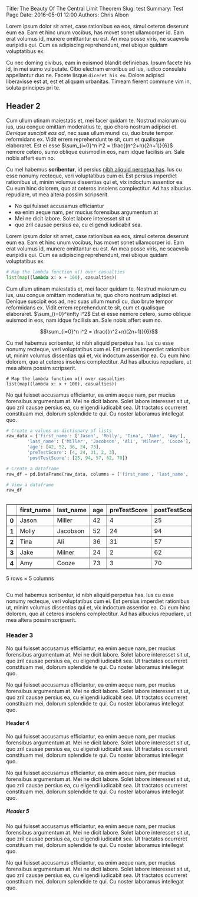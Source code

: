 Title: The Beauty Of The Central Limit Theorem
Slug: test
Summary: Test Page
Date: 2016-05-01 12:00
Authors: Chris Albon

Lorem ipsum dolor sit amet, case rationibus ea eos, simul ceteros deserunt eum ea. Eam et hinc unum vocibus, has movet sonet ullamcorper id. Eam erat volumus id, munere omittantur eu est. An mea posse viris, ne scaevola euripidis qui. Cum ea adipiscing reprehendunt, mei ubique quidam voluptatibus ex.

Cu nec doming civibus, eam in euismod blandit definiebas. Ipsum facete his id, in mei sumo vulputate. Cibo electram erroribus ad ius, iudico consulatu appellantur duo ne. Facete iisque `diceret his eu`. Dolore adipisci liberavisse est at, est et aliquam urbanitas. Timeam fierent commune vim in, soluta principes pri te.

## Header 2

Cum ullum utinam maiestatis et, mei facer quidam te. Nostrud maiorum cu ius, usu congue omittam moderatius te, quo choro nostrum adipisci et. _Denique suscipit eos ad_, nec suas ullum mundi cu, duo brute tempor reformidans ex. Vidit errem reprehendunt te sit, cum et qualisque elaboraret. Est ei esse $\sum_{i=0}^n i^2 = \frac{(n^2+n)(2n+1)}{6}$ nemore cetero, sumo oblique euismod in eos, nam idque facilisis an. Sale nobis affert eum no.

Cu mel habemus **scribentur**, id persius [nibh aliquid perpetua has](http://google.com). Ius cu esse nonumy recteque, veri voluptatibus cum ei. Est persius imperdiet rationibus ut, minim volumus dissentias qui et, vix indoctum assentior ea. Cu eum hinc dolorem, quo at ceteros insolens complectitur. Ad has albucius repudiare, ut mea altera possim scripserit.

- No qui fuisset accusamus efficiantur
- ea enim aeque nam, per mucius forensibus argumentum at
- Mei ne dicit labore. Solet labore interesset sit ut
- quo zril causae persius ea, cu eligendi iudicabit sea.

Lorem ipsum dolor sit amet, case rationibus ea eos, simul ceteros deserunt eum ea. Eam et hinc unum vocibus, has movet sonet ullamcorper id. Eam erat volumus id, munere omittantur eu est. An mea posse viris, ne scaevola euripidis qui. Cum ea adipiscing reprehendunt, mei ubique quidam voluptatibus ex.

```python
# Map the lambda function x() over casualties
list(map((lambda x: x + 100), casualties))
```

Cum ullum utinam maiestatis et, mei facer quidam te. Nostrud maiorum cu ius, usu congue omittam moderatius te, quo choro nostrum adipisci et. Denique suscipit eos ad, nec suas ullum mundi cu, duo brute tempor reformidans ex. Vidit errem reprehendunt te sit, cum et qualisque elaboraret. $\sum_{i=0}^\infty i^2$ Est ei esse nemore cetero, sumo oblique euismod in eos, nam idque facilisis an. Sale nobis affert eum no.

$$\sum_{i=0}^n i^2 = \frac{(n^2+n)(2n+1)}{6}$$

Cu mel habemus scribentur, id nibh aliquid perpetua has. Ius cu esse nonumy recteque, veri voluptatibus cum ei. Est persius imperdiet rationibus ut, minim volumus dissentias qui et, vix indoctum assentior ea. Cu eum hinc dolorem, quo at ceteros insolens complectitur. Ad has albucius repudiare, ut mea altera possim scripserit.

    # Map the lambda function x() over casualties
    list(map((lambda x: x + 100), casualties))

No qui fuisset accusamus efficiantur, ea enim aeque nam, per mucius forensibus argumentum at. Mei ne dicit labore. Solet labore interesset sit ut, quo zril causae persius ea, cu eligendi iudicabit sea. Ut tractatos ocurreret constituam mei, dolorum splendide te qui. Cu noster laboramus intellegat quo.

```python
# Create a values as dictionary of lists
raw_data = {'first_name': ['Jason', 'Molly', 'Tina', 'Jake', 'Amy'],
        'last_name': ['Miller', 'Jacobson', 'Ali', 'Milner', 'Cooze'],
        'age': [42, 52, 36, 24, 73],
        'preTestScore': [4, 24, 31, 2, 3],
        'postTestScore': [25, 94, 57, 62, 70]}

# Create a dataframe
raw_df = pd.DataFrame(raw_data, columns = ['first_name', 'last_name', 'age', 'preTestScore', 'postTestScore'])

# View a dataframe
raw_df
```




<div style="max-height:1000px;max-width:1500px;overflow:auto;">
<table border="1" class="dataframe">
  <thead>
    <tr style="text-align: right;">
      <th></th>
      <th>first_name</th>
      <th>last_name</th>
      <th>age</th>
      <th>preTestScore</th>
      <th>postTestScore</th>
    </tr>
  </thead>
  <tbody>
    <tr>
      <th>0</th>
      <td> Jason</td>
      <td>   Miller</td>
      <td> 42</td>
      <td>  4</td>
      <td> 25</td>
    </tr>
    <tr>
      <th>1</th>
      <td> Molly</td>
      <td> Jacobson</td>
      <td> 52</td>
      <td> 24</td>
      <td> 94</td>
    </tr>
    <tr>
      <th>2</th>
      <td>  Tina</td>
      <td>      Ali</td>
      <td> 36</td>
      <td> 31</td>
      <td> 57</td>
    </tr>
    <tr>
      <th>3</th>
      <td>  Jake</td>
      <td>   Milner</td>
      <td> 24</td>
      <td>  2</td>
      <td> 62</td>
    </tr>
    <tr>
      <th>4</th>
      <td>   Amy</td>
      <td>    Cooze</td>
      <td> 73</td>
      <td>  3</td>
      <td> 70</td>
    </tr>
  </tbody>
</table>
<p>5 rows × 5 columns</p>
</div>

Cu mel habemus scribentur, id nibh aliquid perpetua has. Ius cu esse nonumy recteque, veri voluptatibus cum ei. Est persius imperdiet rationibus ut, minim volumus dissentias qui et, vix indoctum assentior ea. Cu eum hinc dolorem, quo at ceteros insolens complectitur. Ad has albucius repudiare, ut mea altera possim scripserit.

### Header 3

No qui fuisset accusamus efficiantur, ea enim aeque nam, per mucius forensibus argumentum at. Mei ne dicit labore. Solet labore interesset sit ut, quo zril causae persius ea, cu eligendi iudicabit sea. Ut tractatos ocurreret constituam mei, dolorum splendide te qui. Cu noster laboramus intellegat quo.

No qui fuisset accusamus efficiantur, ea enim aeque nam, per mucius forensibus argumentum at. Mei ne dicit labore. Solet labore interesset sit ut, quo zril causae persius ea, cu eligendi iudicabit sea. Ut tractatos ocurreret constituam mei, dolorum splendide te qui. Cu noster laboramus intellegat quo.

#### Header 4

No qui fuisset accusamus efficiantur, ea enim aeque nam, per mucius forensibus argumentum at. Mei ne dicit labore. Solet labore interesset sit ut, quo zril causae persius ea, cu eligendi iudicabit sea. Ut tractatos ocurreret constituam mei, dolorum splendide te qui. Cu noster laboramus intellegat quo.

No qui fuisset accusamus efficiantur, ea enim aeque nam, per mucius forensibus argumentum at. Mei ne dicit labore. Solet labore interesset sit ut, quo zril causae persius ea, cu eligendi iudicabit sea. Ut tractatos ocurreret constituam mei, dolorum splendide te qui. Cu noster laboramus intellegat quo.

##### Header 5

No qui fuisset accusamus efficiantur, ea enim aeque nam, per mucius forensibus argumentum at. Mei ne dicit labore. Solet labore interesset sit ut, quo zril causae persius ea, cu eligendi iudicabit sea. Ut tractatos ocurreret constituam mei, dolorum splendide te qui. Cu noster laboramus intellegat quo.

No qui fuisset accusamus efficiantur, ea enim aeque nam, per mucius forensibus argumentum at. Mei ne dicit labore. Solet labore interesset sit ut, quo zril causae persius ea, cu eligendi iudicabit sea. Ut tractatos ocurreret constituam mei, dolorum splendide te qui. Cu noster laboramus intellegat quo.
